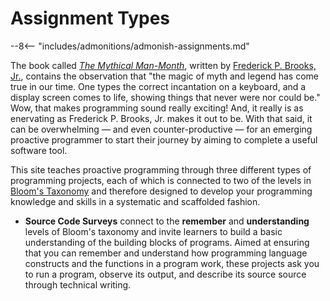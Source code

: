 # Assignment Types

--8<-- "includes/admonitions/admonish-assignments.md"

The book called [*The Mythical
Man-Month*](https://en.wikipedia.org/wiki/The_Mythical_Man-Month), written by
[Frederick P. Brooks, Jr.](https://www.cs.unc.edu/~brooks/), contains the
observation that "the magic of myth and legend has come true in our time. One
types the correct incantation on a keyboard, and a display screen comes to life,
showing things that never were nor could be." Wow, that makes programming sound
really exciting! And, it really is as enervating as Frederick P. Brooks, Jr.
makes it out to be. With that said, it can be overwhelming &mdash; and even
counter-productive &mdash; for an emerging proactive programmer to start their
journey by aiming to complete a useful software tool.

This site teaches proactive programming through three different types of
programming projects, each of which is connected to two of the levels in
[Bloom's Taxonomy](bloms-taxonomy.md) and therefore designed to develop your
programming knowledge and skills in a systematic and scaffolded fashion.

- **Source Code Surveys** connect to the **remember** and **understanding**
  levels of Bloom's taxonomy and invite learners to build a basic understanding
  of the building blocks of programs. Aimed at ensuring that you can remember
  and understand how programming language constructs and the functions in a
  program work, these projects ask you to run a program, observe its output, and
  describe its source source through technical writing.
